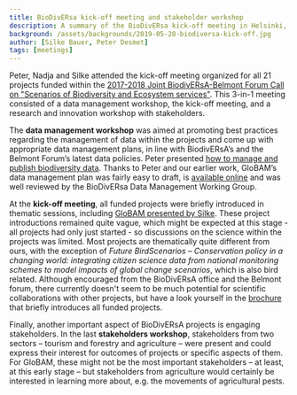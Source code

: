 ```yaml
---
title: BioDivERsa kick-off meeting and stakeholder workshop
description: A summary of the BioDivERsa kick-off meeting in Helsinki, Finland on 14-16 May 2019.
background: /assets/backgrounds/2019-05-20-biodiversa-kick-off.jpg
author: [Silke Bauer, Peter Desmet]
tags: [meetings]
---
```


Peter, Nadja and Silke attended the kick-off meeting organized for all 21 projects funded within the [2017-2018 Joint BiodivERsA-Belmont Forum Call on "Scenarios of Biodiversity and Ecosystem services"](https://www.biodiversa.org/1400). This 3-in-1 meeting consisted of a data management workshop, the kick-off meeting, and a research and innovation workshop with stakeholders.

The **data management workshop** was aimed at promoting best practices regarding the management of data within the projects and come up with appropriate data management plans, in line with BiodivERsA’s and the Belmont Forum’s latest data policies. Peter presented [how to manage and publish biodiversity data](https://speakerdeck.com/peterdesmet/how-to-manage-and-publish-biodiversity-data). Thanks to Peter and our earlier work, GloBAM’s data management plan was fairly easy to draft, is [available online](https://enram.github.io/globam-dmp/) and was well reviewed by the BioDivERsa Data Management Working Group.

At the **kick-off meeting**, all funded projects were briefly introduced in thematic sessions, including [GloBAM presented by Silke](/assets/docs/2019-05_GloBAM_BiodivScen_kick-off_Helsinki.pdf). These project introductions remained quite vague, which might be expected at this stage - all projects had only just started - so discussions on the science within the projects was limited. Most projects are thematically quite different from ours, with the exception of _Future BirdScenarios – Conservation policy in a changing world: integrating citizen science data from national monitoring schemes to model impacts of global change scenarios_, which is also bird related. Although encouraged from the BioDivERsA office and the Belmont forum, there currently doesn't seem to be much potential for scientific collaborations with other projects, but have a look yourself in the [brochure](http://www.biodiversa.org/1571) that briefly introduces all funded projects.

Finally, another important aspect of BioDivERsA projects is engaging stakeholders. In the last **stakeholders workshop**, stakeholders from two sectors – tourism and forestry and agriculture – were present and could express their interest for outcomes of projects or specific aspects of them. For GloBAM, these might not be the most important stakeholders – at least, at this early stage – but stakeholders from agriculture would certainly be interested in learning more about, e.g. the movements of agricultural pests.
